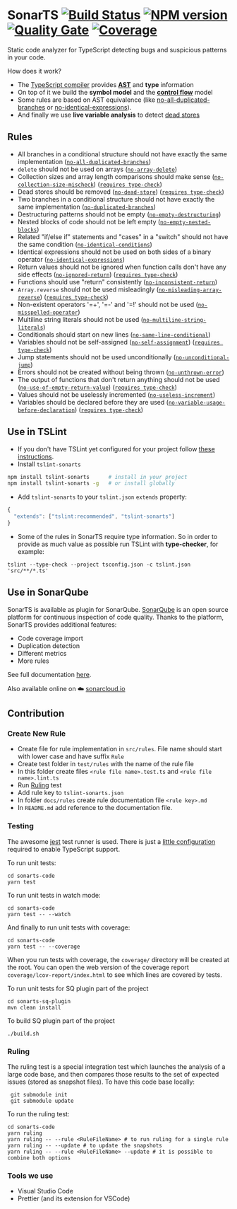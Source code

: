 # SonarTS [![Build Status](https://travis-ci.org/SonarSource/SonarTS.svg?branch=master)](https://travis-ci.org/SonarSource/SonarTS) [![NPM version](https://badge.fury.io/js/tslint-sonarts.svg)](http://badge.fury.io/js/tslint-sonarts) [![Quality Gate](https://next.sonarqube.com/sonarqube/api/badges/gate?key=sonarts)](https://next.sonarqube.com/sonarqube/dashboard?id=sonarts) [![Coverage](https://next.sonarqube.com/sonarqube/api/badges/measure?key=sonarts&metric=coverage)](https://next.sonarqube.com/sonarqube/component_measures/domain/Coverage?id=sonarts)
Static code analyzer for TypeScript detecting bugs and suspicious patterns in your code.

How does it work?
* The [TypeScript compiler](https://github.com/Microsoft/TypeScript/wiki/Using-the-Compiler-API) provides [**AST**](https://en.wikipedia.org/wiki/Abstract_syntax_tree) and **type** information
* On top of it we build the **symbol model** and the [**control flow**](https://en.wikipedia.org/wiki/Control_flow_graph) model
* Some rules are based on AST equivalence (like [no-all-duplicated-branches][`no-all-duplicated-branches`] or [no-identical-expressions][`no-identical-expressions`]).
* And finally we use **live variable analysis** to detect [dead stores][`no-dead-store`]

## Rules

* All branches in a conditional structure should not have exactly the same implementation ([`no-all-duplicated-branches`])
* `delete` should not be used on arrays ([`no-array-delete`])
* Collection sizes and array length comparisons should make sense ([`no-collection-size-mischeck`]) ([`requires type-check`])
* Dead stores should be removed ([`no-dead-store`]) ([`requires type-check`])
* Two branches in a conditional structure should not have exactly the same implementation ([`no-duplicated-branches`])
* Destructuring patterns should not be empty ([`no-empty-destructuring`])
* Nested blocks of code should not be left empty ([`no-empty-nested-blocks`])
* Related "if/else if" statements and "cases" in a "switch" should not have the same condition ([`no-identical-conditions`])
* Identical expressions should not be used on both sides of a binary operator ([`no-identical-expressions`])
* Return values should not be ignored when function calls don't have any side effects ([`no-ignored-return`]) ([`requires type-check`])
* Functions should use "return" consistently ([`no-inconsistent-return`])
* `Array.reverse` should not be used misleadingly ([`no-misleading-array-reverse`]) ([`requires type-check`])
* Non-existent operators '=+', '=-' and '=!' should not be used ([`no-misspelled-operator`])
* Multiline string literals should not be used ([`no-multiline-string-literals`])
* Conditionals should start on new lines ([`no-same-line-conditional`])
* Variables should not be self-assigned ([`no-self-assignment`]) ([`requires type-check`])
* Jump statements should not be used unconditionally ([`no-unconditional-jump`])
* Errors should not be created without being thrown ([`no-unthrown-error`])
* The output of functions that don't return anything should not be used ([`no-use-of-empty-return-value`]) ([`requires type-check`])
* Values should not be uselessly incremented ([`no-useless-increment`])
* Variables should be declared before they are used ([`no-variable-usage-before-declaration`]) ([`requires type-check`])

[`no-all-duplicated-branches`]: ./sonarts-core/docs/rules/no-all-duplicated-branches.md
[`no-array-delete`]: ./sonarts-core/docs/rules/no-array-delete.md
[`no-collection-size-mischeck`]: ./sonarts-core/docs/rules/no-collection-size-mischeck.md
[`no-dead-store`]: ./sonarts-core/docs/rules/no-dead-store.md
[`no-duplicated-branches`]: ./sonarts-core/docs/rules/no-duplicated-branches.md
[`no-empty-destructuring`]: ./sonarts-core/docs/rules/no-empty-destructuring.md
[`no-empty-nested-blocks`]: ./sonarts-core/docs/rules/no-empty-nested-blocks.md
[`no-identical-conditions`]: ./sonarts-core/docs/rules/no-identical-conditions.md
[`no-identical-expressions`]: ./sonarts-core/docs/rules/no-identical-expressions.md
[`no-ignored-return`]: ./sonarts-core/docs/rules/no-ignored-return.md
[`no-inconsistent-return`]: ./sonarts-core/docs/rules/no-inconsistent-return.md
[`no-misleading-array-reverse`]: ./sonarts-core/docs/rules/no-misleading-array-reverse.md
[`no-misspelled-operator`]: ./sonarts-core/docs/rules/no-misspelled-operator.md
[`no-multiline-string-literals`]: ./sonarts-core/docs/rules/no-multiline-string-literals.md
[`no-same-line-conditional`]: ./sonarts-core/docs/rules/no-same-line-conditional.md
[`no-self-assignment`]: ./sonarts-core/docs/rules/no-self-assignment.md
[`no-unconditional-jump`]: ./sonarts-core/docs/rules/no-unconditional-jump.md
[`no-unthrown-error`]: ./sonarts-core/docs/rules/no-unthrown-error.md
[`no-use-of-empty-return-value`]: ./sonarts-core/docs/rules/no-use-of-empty-return-value.md
[`no-useless-increment`]: ./sonarts-core/docs/rules/no-useless-increment.md
[`no-variable-usage-before-declaration`]: ./sonarts-core/docs/rules/no-variable-usage-before-declaration.md

[`requires type-check`]: https://palantir.github.io/tslint/usage/type-checking/

## Use in TSLint
* If you don't have TSLint yet configured for your project follow [these instructions](https://github.com/palantir/tslint#installation--usage).
* Install `tslint-sonarts`
```sh
npm install tslint-sonarts      # install in your project
npm install tslint-sonarts -g   # or install globally
```

* Add `tslint-sonarts` to your `tslint.json` `extends` property:
```javascript
{
  "extends": ["tslint:recommended", "tslint-sonarts"]
}
```
* Some of the rules in SonarTS require type information. So in order to provide as much value as possible run TSLint with **type-checker**, for example:
```
tslint --type-check --project tsconfig.json -c tslint.json 'src/**/*.ts'
```

## Use in SonarQube
SonarTS is available as plugin for SonarQube. [SonarQube](https://www.sonarqube.org/) is an open source platform for continuous inspection of code quality. 
Thanks to the platform, SonarTS provides additional features:
* Code coverage import
* Duplication detection
* Different metrics
* More rules

See full documentation [here](https://docs.sonarqube.org/display/PLUG/SonarTS).

Also available online on :cloud: [sonarcloud.io](https://sonarcloud.io/)

## Contribution

### Create New Rule

* Create file for rule implementation in `src/rules`. File name should start with lower case and have suffix `Rule`
* Create test folder in `test/rules` with the name of the rule file
* In this folder create files `<rule file name>.test.ts` and `<rule file name>.lint.ts`
* Run [Ruling](#ruling) test
* Add rule key to `tslint-sonarts.json`
* In folder `docs/rules` create rule documentation file `<rule key>.md`
* In `README.md` add reference to the documentation file.

### Testing

The awesome [jest](http://facebook.github.io/jest/) test runner is used. There is just a 
[little configuration](https://github.com/SonarSource/SonarTS/blob/master/jest.config.js) required 
to enable TypeScript support.

To run unit tests:
```
cd sonarts-code
yarn test
```

To run unit tests in watch mode:
```
cd sonarts-code
yarn test -- --watch
```

And finally to run unit tests with coverage:
```
cd sonarts-code
yarn test -- --coverage
```
When you run tests with coverage, the `coverage/` directory will be created at the root. You can
open the web version of the coverage report `coverage/lcov-report/index.html` to see which lines are covered by tests.

To run unit tests for SQ plugin part of the project
```
cd sonarts-sq-plugin
mvn clean install
```

To build SQ plugin part of the project
```
./build.sh
```

### <a name="ruling"></a>Ruling

The ruling test is a special integration test which launches the analysis of a large code base, 
and then compares those results to the set of expected issues (stored as snapshot files). 
To have this code base locally:
```
 git submodule init
 git submodule update
```

To run the ruling test:
```
cd sonarts-code
yarn ruling
yarn ruling -- --rule <RuleFileName> # to run ruling for a single rule
yarn ruling -- --update # to update the snapshots
yarn ruling -- --rule <RuleFileName> --update # it is possible to combine both options
```

### Tools we use
* Visual Studio Code
* Prettier (and its extension for VSCode)
